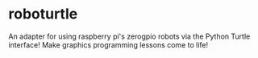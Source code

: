 # roboturtle
An adapter for using raspberry pi's zerogpio robots via the Python Turtle interface!  Make graphics programming lessons come to life!
